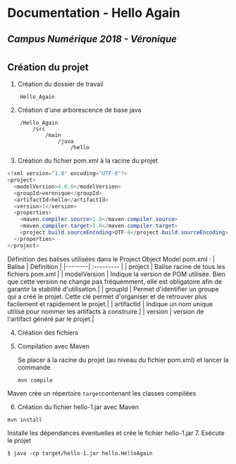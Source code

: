 # Documentation - Hello Again
## *Campus Numérique 2018 - Véronique*
#

## Création du projet

1. Création du dossier de travail
```
    Hello_Again
```
2. Création d'une arborescence de base java
```
    /Hello_Again
        /src
            /main
                /java
                    /hello
```
3. Création du fichier pom.xml à la racine du projet

```java
<?xml version="1.0" encoding="UTF-8"?>
<project>
  <modelVersion>4.0.0</modelVersion>
  <groupId>veronique</groupId>
  <artifactId>hello</artifactId>
  <version>1</version>
  <properties>
    <maven.compiler.source>1.8</maven.compiler.source>
    <maven.compiler.target>1.8</maven.compiler.target>
    <project.build.sourceEncoding>UTF-8</project.build.sourceEncoding>
  </properties>
</project>
```
Définition des balises utilisées dans le Project Object Model pom.xml :
| Balise | Définition |
|--------| :--------- |
| project | Balise racine de tous les fichiers pom.xml |
| modelVersion | Indique la version de POM utilisée. Bien que cette version ne change pas fréquemment, elle est obligatoire afin de garantir la stabilité d'utilisation.|
| groupId | Permet d'identifier un groupe qui a créé le projet. Cette clé permet d'organiser et de retrouver plus facilement et rapidement le projet.|
| artifactId | Indique un nom unique utilisé pour nommer les artifacts à construire.|
| version | version de l'artifact généré par le projet.|

4. Création des fichiers 



5. Compilation avec Maven

    Se placer à la racine du projet (au niveau du fichier pom.xml) et lancer la commande
    ```
    mvn compile
    ```
Maven crée un répertoire `target`contenant les classes compilées

6. Création du fichier hello-1.jar avec Maven
```
mvn install
```
Installe les dépendances éventuelles et crée le fichier hello-1.jar
7. Exécute le projet
```
$ java -cp target/hello-1.jar hello.HelloAgain
```
